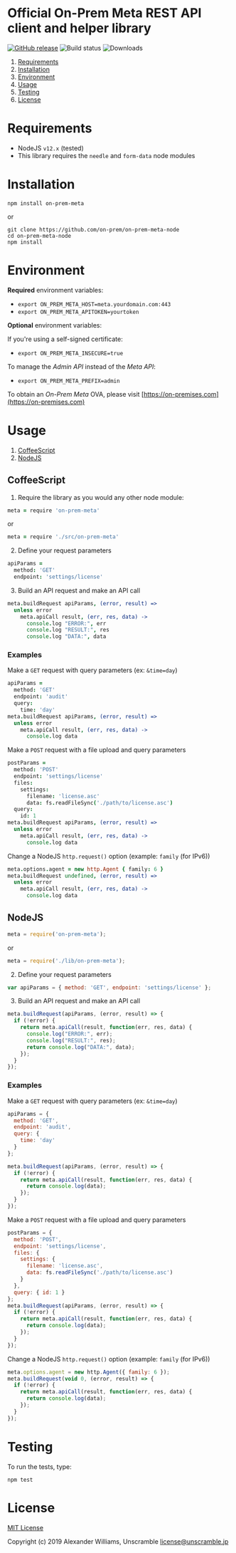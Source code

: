 # Official On-Prem Meta REST API client and helper library

[![GitHub release](https://img.shields.io/github/release/on-prem/on-prem-meta-node.svg)](https://github.com/on-prem/on-prem-meta-node) ![Build status](https://github.com/on-prem/on-prem-meta-node/workflows/Node%20CI/badge.svg?branch=master) ![Downloads](http://img.shields.io/npm/dm/on-prem-meta.svg "On-Prem Meta")

  1. [Requirements](#requirements)
  2. [Installation](#installation)
  3. [Environment](#environment)
  4. [Usage](#usage)
  5. [Testing](#testing)
  6. [License](#license)

# Requirements

  * NodeJS `v12.x` (tested)
  * This library requires the `needle` and `form-data` node modules

# Installation

```
npm install on-prem-meta
```

or

```
git clone https://github.com/on-prem/on-prem-meta-node
cd on-prem-meta-node
npm install
```

# Environment

**Required** environment variables:

* `export ON_PREM_META_HOST=meta.yourdomain.com:443`
* `export ON_PREM_META_APITOKEN=yourtoken`

**Optional** environment variables:

If you're using a self-signed certificate:

* `export ON_PREM_META_INSECURE=true`

To manage the _Admin API_ instead of the _Meta API_:

* `export ON_PREM_META_PREFIX=admin`

To obtain an _On-Prem Meta_ OVA, please visit [https://on-premises.com](https://on-premises.com)

# Usage

1. [CoffeeScript](#coffeescript)
2. [NodeJS](#nodejs)

## CoffeeScript

1. Require the library as you would any other node module:

```coffee
meta = require 'on-prem-meta'
```

or

```coffee
meta = require './src/on-prem-meta'
```

2. Define your request parameters

```coffee
apiParams =
  method: 'GET'
  endpoint: 'settings/license'
```

3. Build an API request and make an API call

```coffee
meta.buildRequest apiParams, (error, result) =>
  unless error
    meta.apiCall result, (err, res, data) ->
      console.log "ERROR:", err
      console.log "RESULT:", res
      console.log "DATA:", data
```

### Examples

Make a `GET` request with query parameters (ex: `&time=day`)

```coffee
apiParams =
  method: 'GET'
  endpoint: 'audit'
  query:
    time: 'day'
meta.buildRequest apiParams, (error, result) =>
  unless error
    meta.apiCall result, (err, res, data) ->
      console.log data
```

Make a `POST` request with a file upload and query parameters

```coffee
postParams =
  method: 'POST'
  endpoint: 'settings/license'
  files:
    settings:
      filename: 'license.asc'
      data: fs.readFileSync('./path/to/license.asc')
  query:
    id: 1
meta.buildRequest apiParams, (error, result) =>
  unless error
    meta.apiCall result, (err, res, data) ->
      console.log data
```

Change a NodeJS `http.request()` option (example: `family` (for IPv6))

```coffee
meta.options.agent = new http.Agent { family: 6 }
meta.buildRequest undefined, (error, result) =>
  unless error
    meta.apiCall result, (err, res, data) ->
      console.log data
```

## NodeJS

```js
meta = require('on-prem-meta');
```

or

```js
meta = require('./lib/on-prem-meta');
```

2. Define your request parameters

```js
var apiParams = { method: 'GET', endpoint: 'settings/license' };
```

3. Build an API request and make an API call

```js
meta.buildRequest(apiParams, (error, result) => {
  if (!error) {
    return meta.apiCall(result, function(err, res, data) {
      console.log("ERROR:", err);
      console.log("RESULT:", res);
      return console.log("DATA:", data);
    });
  }
});
```

### Examples

Make a `GET` request with query parameters (ex: `&time=day`)

```js
apiParams = {
  method: 'GET',
  endpoint: 'audit',
  query: {
    time: 'day'
  }
};

meta.buildRequest(apiParams, (error, result) => {
  if (!error) {
    return meta.apiCall(result, function(err, res, data) {
      return console.log(data);
    });
  }
});
```

Make a `POST` request with a file upload and query parameters

```js
postParams = {
  method: 'POST',
  endpoint: 'settings/license',
  files: {
    settings: {
      filename: 'license.asc',
      data: fs.readFileSync('./path/to/license.asc')
    }
  },
  query: { id: 1 }
};
meta.buildRequest(apiParams, (error, result) => {
  if (!error) {
    return meta.apiCall(result, function(err, res, data) {
      return console.log(data);
    });
  }
});
```

Change a NodeJS `http.request()` option (example: `family` (for IPv6))

```js
meta.options.agent = new http.Agent({ family: 6 });
meta.buildRequest(void 0, (error, result) => {
  if (!error) {
    return meta.apiCall(result, function(err, res, data) {
      return console.log(data);
    });
  }
});
```

# Testing

To run the tests, type:

```
npm test
```

# License

[MIT License](LICENSE)

Copyright (c) 2019 Alexander Williams, Unscramble <license@unscramble.jp>
